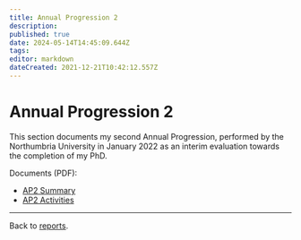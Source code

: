 ```yaml
---
title: Annual Progression 2
description: 
published: true
date: 2024-05-14T14:45:09.644Z
tags: 
editor: markdown
dateCreated: 2021-12-21T10:42:12.557Z
---
```


# Annual Progression 2

This section documents my second Annual Progression, performed by the Northumbria University in January 2022 as an interim evaluation towards the completion of my PhD.

Documents (PDF):

- [AP2 Summary](/opendott/northumbria/AP2/AP2-year2-summary.pdf)
- [AP2 Activities](/opendott/northumbria/AP2/AP2-year2-activities.pdf)

---

Back to [reports](/opendott/reports).